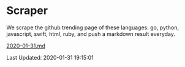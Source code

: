 # Scraper

We scrape the github trending page of these languages: go, python, javascript, swift, html, ruby, and push a markdown result everyday.

[2020-01-31.md](https://github.com/henson/Scraper/blob/master/2020-01-31.md)

Last Updated: 2020-01-31 19:15:01